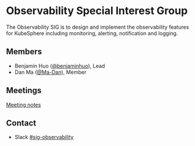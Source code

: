 # Observability Special Interest Group

The Observability SIG is to design and implement the observability features for KubeSphere including monitoring, alerting, notification and logging.

## Members

- Benjamin Huo ([@benjaminhuo](https://github.com/benjaminhuo)), Lead
- Dan Ma ([@Ma-Dan](https://github.com/Ma-Dan)), Member

## Meetings

[Meeting notes](https://docs.google.com/document/d/18SOB2NRQWS-Qad4oebzIjtQzUG831PFvQtvN5tBwNrM/)

## Contact

- Slack [#sig-observability](https://kubesphere.slack.com/messages/sig-observability)
